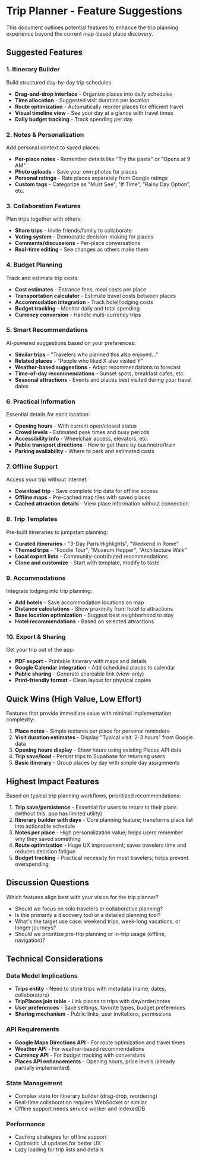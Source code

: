 # Trip Planner - Feature Suggestions

This document outlines potential features to enhance the trip planning experience beyond the current map-based place discovery.

## Suggested Features

### 1. Itinerary Builder

Build structured day-by-day trip schedules:

- **Drag-and-drop interface** - Organize places into daily schedules
- **Time allocation** - Suggested visit duration per location
- **Route optimization** - Automatically reorder places for efficient travel
- **Visual timeline view** - See your day at a glance with travel times
- **Daily budget tracking** - Track spending per day

### 2. Notes & Personalization

Add personal context to saved places:

- **Per-place notes** - Remember details like "Try the pasta" or "Opens at 9 AM"
- **Photo uploads** - Save your own photos for places
- **Personal ratings** - Rate places separately from Google ratings
- **Custom tags** - Categorize as "Must See", "If Time", "Rainy Day Option", etc.

### 3. Collaboration Features

Plan trips together with others:

- **Share trips** - Invite friends/family to collaborate
- **Voting system** - Democratic decision-making for places
- **Comments/discussions** - Per-place conversations
- **Real-time editing** - See changes as others make them

### 4. Budget Planning

Track and estimate trip costs:

- **Cost estimates** - Entrance fees, meal costs per place
- **Transportation calculator** - Estimate travel costs between places
- **Accommodation integration** - Track hotel/lodging costs
- **Budget tracking** - Monitor daily and total spending
- **Currency conversion** - Handle multi-currency trips

### 5. Smart Recommendations

AI-powered suggestions based on your preferences:

- **Similar trips** - "Travelers who planned this also enjoyed..."
- **Related places** - "People who liked X also visited Y"
- **Weather-based suggestions** - Adapt recommendations to forecast
- **Time-of-day recommendations** - Sunset spots, breakfast cafes, etc.
- **Seasonal attractions** - Events and places best visited during your travel dates

### 6. Practical Information

Essential details for each location:

- **Opening hours** - With current open/closed status
- **Crowd levels** - Estimated peak times and busy periods
- **Accessibility info** - Wheelchair access, elevators, etc.
- **Public transport directions** - How to get there by bus/metro/train
- **Parking availability** - Where to park and estimated costs

### 7. Offline Support

Access your trip without internet:

- **Download trip** - Save complete trip data for offline access
- **Offline maps** - Pre-cached map tiles with saved places
- **Cached attraction details** - View place information without connection

### 8. Trip Templates

Pre-built itineraries to jumpstart planning:

- **Curated itineraries** - "3-Day Paris Highlights", "Weekend in Rome"
- **Themed trips** - "Foodie Tour", "Museum Hopper", "Architecture Walk"
- **Local expert lists** - Community-contributed recommendations
- **Clone and customize** - Start with template, modify to taste

### 9. Accommodations

Integrate lodging into trip planning:

- **Add hotels** - Save accommodation locations on map
- **Distance calculations** - Show proximity from hotel to attractions
- **Base location optimization** - Suggest best neighborhood to stay
- **Hotel recommendations** - Based on selected attractions

### 10. Export & Sharing

Get your trip out of the app:

- **PDF export** - Printable itinerary with maps and details
- **Google Calendar integration** - Add scheduled places to calendar
- **Public sharing** - Generate shareable link (view-only)
- **Print-friendly format** - Clean layout for physical copies

## Quick Wins (High Value, Low Effort)

Features that provide immediate value with minimal implementation complexity:

1. **Place notes** - Simple textarea per place for personal reminders
2. **Visit duration estimates** - Display "Typical visit: 2-3 hours" from Google data
3. **Opening hours display** - Show hours using existing Places API data
4. **Trip save/load** - Persist trips to Supabase for returning users
5. **Basic itinerary** - Group places by day with simple day assignments

## Highest Impact Features

Based on typical trip planning workflows, prioritized recommendations:

1. **Trip save/persistence** - Essential for users to return to their plans (without this, app has limited utility)
2. **Itinerary builder with days** - Core planning feature; transforms place list into actionable schedule
3. **Notes per place** - High personalization value; helps users remember why they saved something
4. **Route optimization** - Huge UX improvement; saves travelers time and reduces decision fatigue
5. **Budget tracking** - Practical necessity for most travelers; helps prevent overspending

## Discussion Questions

Which features align best with your vision for the trip planner?

- Should we focus on solo travelers or collaborative planning?
- Is this primarily a discovery tool or a detailed planning tool?
- What's the target use case: weekend trips, week-long vacations, or longer journeys?
- Should we prioritize pre-trip planning or in-trip usage (offline, navigation)?

## Technical Considerations

### Data Model Implications

- **Trips entity** - Need to store trips with metadata (name, dates, collaborators)
- **TripPlaces join table** - Link places to trips with day/order/notes
- **User preferences** - Save settings, favorite types, budget preferences
- **Sharing mechanism** - Public links, user invitations, permissions

### API Requirements

- **Google Maps Directions API** - For route optimization and travel times
- **Weather API** - For weather-based recommendations
- **Currency API** - For budget tracking with conversions
- **Places API enhancements** - Opening hours, price levels (already partially implemented)

### State Management

- Complex state for itinerary builder (drag-drop, reordering)
- Real-time collaboration requires WebSocket or similar
- Offline support needs service worker and IndexedDB

### Performance

- Caching strategies for offline support
- Optimistic UI updates for better UX
- Lazy loading for trip lists and details
